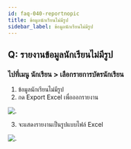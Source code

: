 ```yaml
---
id: faq-040-reportnopic
title: ข้อมูลนักเรียนไม่มีรูป
sidebar_label: ข้อมูลนักเรียนไม่มีรูป
---
```


## Q: รายงานข้อมูลนักเรียนไม่มีรูป

### ไปที่เมนู นักเรียน > เลือกรายการบัตรนักเรียน

1.  ข้อมูลนักเรียนไม่มีรูป
2.  กด Export Excel เพื่อออกรายงาน

![.](/img/manual/faq/41.jpg)

3.  จะแสดงรายงานเป็นรูปแบบไฟล์ Excel

![.](/img/manual/faq/41_1.jpg)
